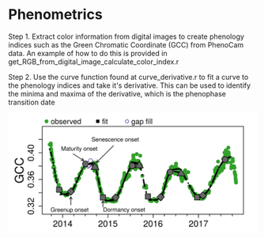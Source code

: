 # Phenometrics

Step 1. Extract color information from digital images to create phenology indices such as the Green Chromatic Coordinate (GCC) from PhenoCam data. An example of how to do this is provided in get_RGB_from_digital_image_calculate_color_index.r

Step 2. Use the curve function found at curve_derivative.r to fit a curve to the phenology indices and take it's derivative. This can be used to identify the minima and maxima of the derivative, which is the phenophase transition date

![](/img/phenocureve.jpg)

